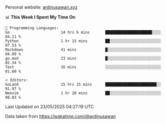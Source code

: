 Personal website: [ardinusawan.xyz](https://ardinusawan.xyz)

<!--START_SECTION:waka-->
📊 **This Week I Spent My Time On** 

```text
💬 Programming Languages: 
Go                       14 hrs 6 mins       █████████████████████░░░░   84.11 % 
Python                   1 hr 15 mins        ██░░░░░░░░░░░░░░░░░░░░░░░   07.53 % 
Markdown                 41 mins             █░░░░░░░░░░░░░░░░░░░░░░░░   04.09 % 
go.mod                   23 mins             █░░░░░░░░░░░░░░░░░░░░░░░░   02.34 % 
Text                     16 mins             ░░░░░░░░░░░░░░░░░░░░░░░░░   01.60 % 

🔥 Editors: 
GoLand                   15 hrs 25 mins      ███████████████████████░░   91.97 % 
Neovim                   1 hr 20 mins        ██░░░░░░░░░░░░░░░░░░░░░░░   08.03 % 
```


 Last Updated on 23/05/2025 04:27:19 UTC
<!--END_SECTION:waka-->
Data taken from https://wakatime.com/@ardinusawan
